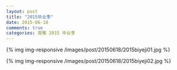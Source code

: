 ```yaml
---
layout: post
title: "2015毕业季"
date: 2015-06-18
comments: true
categories: 南雅 2015 毕业季
---
```

{% img img-responsive /images/post/20150618/2015biyeji01.jpg %}<!--more-->

{% img img-responsive /images/post/20150618/2015biyeji02.jpg %}